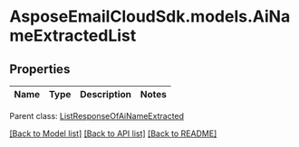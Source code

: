 # AsposeEmailCloudSdk.models.AiNameExtractedList
## Properties
Name | Type | Description | Notes
------------ | ------------- | ------------- | -------------

 Parent class: [ListResponseOfAiNameExtracted](ListResponseOfAiNameExtracted.md)

[[Back to Model list]](README.md#documentation-for-models) [[Back to API list]](README.md#documentation-for-api-endpoints) [[Back to README]](README.md)


